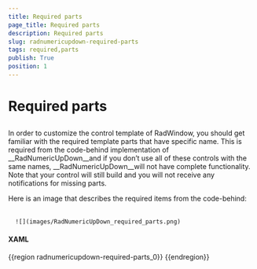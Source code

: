 ```yaml
---
title: Required parts
page_title: Required parts
description: Required parts
slug: radnumericupdown-required-parts
tags: required,parts
publish: True
position: 1
---
```


# Required parts



## 

In order to customize the control template of RadWindow, you should get familiar with the required template parts that have specific name. This is required from the code-behind implementation of __RadNumericUpDown__and if you don’t use all of these controls with the same names, __RadNumericUpDown__will not have complete functionality. Note that your control will still build and you will not receive any notifications for missing parts.

Here is an image that describes the required items from the code-behind:




         
      ![](images/RadNumericUpDown_required_parts.png)

#### __XAML__

{{region radnumericupdown-required-parts_0}}
	<!--1. Textbox control for text input-->
	    <TextBox x:Name="textbox" />
	<!--2. Button control for increasing the value-->
	    <RepeatButton x:Name="increase" />
	<!--3. Button control for decreasing the value-->
	    <RepeatButton x:Name="decrease" />
	{{endregion}}


